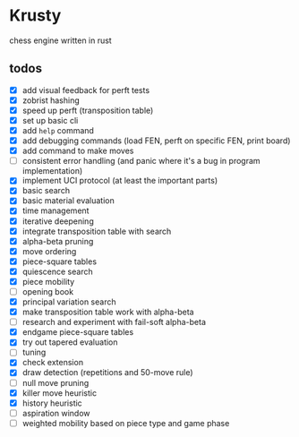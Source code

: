 # Krusty

chess engine written in rust

## todos

- [x] add visual feedback for perft tests
- [x] zobrist hashing
- [x] speed up perft (transposition table)
- [x] set up basic cli
- [x] add `help` command
- [x] add debugging commands (load FEN, perft on specific FEN, print board)
- [x] add command to make moves
- [ ] consistent error handling (and panic where it's a bug in program implementation)
- [x] implement UCI protocol (at least the important parts)
- [x] basic search
- [x] basic material evaluation
- [x] time management
- [x] iterative deepening
- [x] integrate transposition table with search
- [x] alpha-beta pruning
- [x] move ordering
- [x] piece-square tables
- [x] quiescence search
- [x] piece mobility
- [ ] opening book
- [x] principal variation search
- [x] make transposition table work with alpha-beta
- [ ] research and experiment with fail-soft alpha-beta
- [x] endgame piece-square tables
- [x] try out tapered evaluation
- [ ] tuning
- [x] check extension
- [x] draw detection (repetitions and 50-move rule)
- [ ] null move pruning
- [x] killer move heuristic
- [x] history heuristic
- [ ] aspiration window
- [ ] weighted mobility based on piece type and game phase
